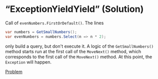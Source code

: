 # “ExceptionYieldYield” (Solution)

Call of `evenNumbers.FirstOrDefault()`. The lines 

```cs
var numbers = GetSmallNumbers();
var evenNumbers = numbers.Select(n => n * 2);
```

only build a query, but don't execute it. A logic of the `GetSmallNumbers()` method starts run at the first call of the `MoveNext()` method, which corresponds to the first call of the `MoveNext()` method. At this point, the `Exception` will happen.

[Problem](./ExceptionYieldYield-P.md)